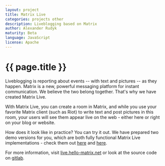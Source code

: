 ```yaml
---
layout: project
title: Matrix Live
categories: projects other
description: Liveblogging based on Matrix
author: Alexander Rudyk
maturity: Beta
language: JavaScript
license: Apache
---
```


# {{ page.title }}
Liveblogging is reporting about events -- with text and pictures -- as they happen. Matrix is a new, powerful messaging platform for instant communication. We believe the two belong together. That's why we have created Matrix Live.

With Matrix Live, you can create a room in Matrix, and while you use your favorite Matrix client (such as Riot) to write text and post pictures in this room, your users will see them appear live on the web - either here or right on your blog or website.

How does it look like in practice? You can try it out. We have prepared two demo versions for you, which are both fully functional Matrix Live implementations - check them out [here](https://live.hello-matrix.net/live.html#matrix.hello-matrix.net/!sBcCeweWXOjVViEiIY%3Ahello-matrix.net/Hello%2C%20Matrix!) and [here](https://live.hello-matrix.net/demo2.html).

For more information, visit [live.hello-matrix.net](https://live.hello-matrix.net/) or look at the source code on [gitlab](https://gitlab.com/argit/matrix-live).
